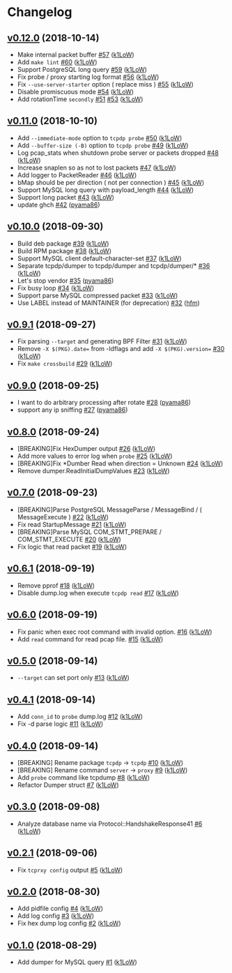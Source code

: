 # Changelog

## [v0.12.0](https://github.com/k1LoW/tcpdp/compare/v0.11.0...v0.12.0) (2018-10-14)

* Make internal packet buffer [#57](https://github.com/k1LoW/tcpdp/pull/57) ([k1LoW](https://github.com/k1LoW))
* Add `make lint` [#60](https://github.com/k1LoW/tcpdp/pull/60) ([k1LoW](https://github.com/k1LoW))
* Support PostgreSQL long query [#59](https://github.com/k1LoW/tcpdp/pull/59) ([k1LoW](https://github.com/k1LoW))
* Fix probe / proxy starting log format [#56](https://github.com/k1LoW/tcpdp/pull/56) ([k1LoW](https://github.com/k1LoW))
* Fix `--use-server-starter` option ( replace miss ) [#55](https://github.com/k1LoW/tcpdp/pull/55) ([k1LoW](https://github.com/k1LoW))
* Disable promiscuous mode [#54](https://github.com/k1LoW/tcpdp/pull/54) ([k1LoW](https://github.com/k1LoW))
* Add rotationTime `secondly` [#51](https://github.com/k1LoW/tcpdp/pull/51) [#53](https://github.com/k1LoW/tcpdp/pull/53) ([k1LoW](https://github.com/k1LoW))

## [v0.11.0](https://github.com/k1LoW/tcpdp/compare/v0.10.0...v0.11.0) (2018-10-10)

* Add `--immediate-mode` option to `tcpdp probe` [#50](https://github.com/k1LoW/tcpdp/pull/50) ([k1LoW](https://github.com/k1LoW))
* Add `--buffer-size (-B)` option to `tcpdp probe` [#49](https://github.com/k1LoW/tcpdp/pull/49) ([k1LoW](https://github.com/k1LoW))
* Log pcap_stats when shutdown probe server or packets dropped [#48](https://github.com/k1LoW/tcpdp/pull/48) ([k1LoW](https://github.com/k1LoW))
* Increase snaplen so as not to lost packets [#47](https://github.com/k1LoW/tcpdp/pull/47) ([k1LoW](https://github.com/k1LoW))
* Add logger to PacketReader [#46](https://github.com/k1LoW/tcpdp/pull/46) ([k1LoW](https://github.com/k1LoW))
* bMap should be per direction ( not per connection ) [#45](https://github.com/k1LoW/tcpdp/pull/45) ([k1LoW](https://github.com/k1LoW))
* Support MySQL long query with payload_length [#44](https://github.com/k1LoW/tcpdp/pull/44) ([k1LoW](https://github.com/k1LoW))
* Support long packet [#43](https://github.com/k1LoW/tcpdp/pull/43) ([k1LoW](https://github.com/k1LoW))
* update ghch [#42](https://github.com/k1LoW/tcpdp/pull/42) ([pyama86](https://github.com/pyama86))

## [v0.10.0](https://github.com/k1LoW/tcpdp/compare/v0.9.1...v0.10.0) (2018-09-30)

* Build deb package [#39](https://github.com/k1LoW/tcpdp/pull/39) ([k1LoW](https://github.com/k1LoW))
* Build RPM package [#38](https://github.com/k1LoW/tcpdp/pull/38) ([k1LoW](https://github.com/k1LoW))
* Support MySQL client default-character-set [#37](https://github.com/k1LoW/tcpdp/pull/37) ([k1LoW](https://github.com/k1LoW))
* Separate tcpdp/dumper to tcpdp/dumper and tcpdp/dumper/* [#36](https://github.com/k1LoW/tcpdp/pull/36) ([k1LoW](https://github.com/k1LoW))
* Let's stop vendor [#35](https://github.com/k1LoW/tcpdp/pull/35) ([pyama86](https://github.com/pyama86))
* Fix busy loop [#34](https://github.com/k1LoW/tcpdp/pull/34) ([k1LoW](https://github.com/k1LoW))
* Support parse MySQL compressed packet [#33](https://github.com/k1LoW/tcpdp/pull/33) ([k1LoW](https://github.com/k1LoW))
* Use LABEL instead of MAINTAINER (for deprecation) [#32](https://github.com/k1LoW/tcpdp/pull/32) ([hfm](https://github.com/hfm))

## [v0.9.1](https://github.com/k1LoW/tcpdp/compare/v0.9.0...v0.9.1) (2018-09-27)

* Fix parsing `--target` and generating BPF Filter  [#31](https://github.com/k1LoW/tcpdp/pull/31) ([k1LoW](https://github.com/k1LoW))
* Remove `-X $(PKG).date=` from -ldflags and add `-X $(PKG).version=` [#30](https://github.com/k1LoW/tcpdp/pull/30) ([k1LoW](https://github.com/k1LoW))
* Fix `make crossbuild` [#29](https://github.com/k1LoW/tcpdp/pull/29) ([k1LoW](https://github.com/k1LoW))

## [v0.9.0](https://github.com/k1LoW/tcpdp/compare/v0.8.0...v0.9.0) (2018-09-25)

* I want to do arbitrary processing after rotate [#28](https://github.com/k1LoW/tcpdp/pull/28) ([pyama86](https://github.com/pyama86))
* support any ip sniffing [#27](https://github.com/k1LoW/tcpdp/pull/27) ([pyama86](https://github.com/pyama86))

## [v0.8.0](https://github.com/k1LoW/tcpdp/compare/v0.7.0...v0.8.0) (2018-09-24)

* [BREAKING]Fix HexDumper output [#26](https://github.com/k1LoW/tcpdp/pull/26) ([k1LoW](https://github.com/k1LoW))
* Add more values to error log when `probe` [#25](https://github.com/k1LoW/tcpdp/pull/25) ([k1LoW](https://github.com/k1LoW))
* [BREAKING]Fix *Dumber Read when direction = Unknown [#24](https://github.com/k1LoW/tcpdp/pull/24) ([k1LoW](https://github.com/k1LoW))
* Remove dumper.ReadInitialDumpValues [#23](https://github.com/k1LoW/tcpdp/pull/23) ([k1LoW](https://github.com/k1LoW))

## [v0.7.0](https://github.com/k1LoW/tcpdp/compare/v0.6.1...v0.7.0) (2018-09-23)

* [BREAKING]Parse PostgreSQL MessageParse / MessageBind / ( MessageExecute )  [#22](https://github.com/k1LoW/tcpdp/pull/22) ([k1LoW](https://github.com/k1LoW))
* Fix read StartupMessage [#21](https://github.com/k1LoW/tcpdp/pull/21) ([k1LoW](https://github.com/k1LoW))
* [BREAKING]Parse MySQL COM_STMT_PREPARE / COM_STMT_EXECUTE [#20](https://github.com/k1LoW/tcpdp/pull/20) ([k1LoW](https://github.com/k1LoW))
* Fix logic that read packet [#19](https://github.com/k1LoW/tcpdp/pull/19) ([k1LoW](https://github.com/k1LoW))

## [v0.6.1](https://github.com/k1LoW/tcpdp/compare/v0.6.0...v0.6.1) (2018-09-19)

* Remove pprof [#18](https://github.com/k1LoW/tcpdp/pull/18) ([k1LoW](https://github.com/k1LoW))
* Disable dump.log when execute `tcpdp read` [#17](https://github.com/k1LoW/tcpdp/pull/17) ([k1LoW](https://github.com/k1LoW))

## [v0.6.0](https://github.com/k1LoW/tcpdp/compare/v0.5.0...v0.6.0) (2018-09-19)

* Fix panic when exec root command with invalid option. [#16](https://github.com/k1LoW/tcpdp/pull/16) ([k1LoW](https://github.com/k1LoW))
* Add `read` command for read pcap file. [#15](https://github.com/k1LoW/tcpdp/pull/15) ([k1LoW](https://github.com/k1LoW))

## [v0.5.0](https://github.com/k1LoW/tcpdp/compare/v0.4.1...v0.5.0) (2018-09-14)

* `--target` can set port only [#13](https://github.com/k1LoW/tcpdp/pull/13) ([k1LoW](https://github.com/k1LoW))

## [v0.4.1](https://github.com/k1LoW/tcpdp/compare/v0.4.0...v0.4.1) (2018-09-14)

* Add `conn_id` to `probe` dump.log [#12](https://github.com/k1LoW/tcpdp/pull/12) ([k1LoW](https://github.com/k1LoW))
* Fix -d parse logic [#11](https://github.com/k1LoW/tcpdp/pull/11) ([k1LoW](https://github.com/k1LoW))

## [v0.4.0](https://github.com/k1LoW/tcpdp/compare/v0.3.0...v0.4.0) (2018-09-14)

* [BREAKING] Rename package `tcpdp` -> `tcpdp` [#10](https://github.com/k1LoW/tcpdp/pull/10) ([k1LoW](https://github.com/k1LoW))
* [BREAKING] Rename command `server` -> `proxy` [#9](https://github.com/k1LoW/tcpdp/pull/9) ([k1LoW](https://github.com/k1LoW))
* Add `probe` command like tcpdump [#8](https://github.com/k1LoW/tcpdp/pull/8) ([k1LoW](https://github.com/k1LoW))
* Refactor Dumper struct [#7](https://github.com/k1LoW/tcpdp/pull/7) ([k1LoW](https://github.com/k1LoW))

## [v0.3.0](https://github.com/k1LoW/tcprxy/compare/v0.2.1...v0.3.0) (2018-09-08)

* Analyze database name via Protocol::HandshakeResponse41 [#6](https://github.com/k1LoW/tcprxy/pull/6) ([k1LoW](https://github.com/k1LoW))

## [v0.2.1](https://github.com/k1LoW/tcprxy/compare/v0.2.0...v0.2.1) (2018-09-06)

* Fix `tcprxy config` output [#5](https://github.com/k1LoW/tcprxy/pull/5) ([k1LoW](https://github.com/k1LoW))

## [v0.2.0](https://github.com/k1LoW/tcprxy/compare/v0.1.0...v0.2.0) (2018-08-30)

* Add pidfile config [#4](https://github.com/k1LoW/tcprxy/pull/4) ([k1LoW](https://github.com/k1LoW))
* Add log config [#3](https://github.com/k1LoW/tcprxy/pull/3) ([k1LoW](https://github.com/k1LoW))
* Fix hex dump log config [#2](https://github.com/k1LoW/tcprxy/pull/2) ([k1LoW](https://github.com/k1LoW))

## [v0.1.0](https://github.com/k1LoW/tcprxy/compare/33d46026c86c...v0.1.0) (2018-08-29)

* Add dumper for MySQL query [#1](https://github.com/k1LoW/tcprxy/pull/1) ([k1LoW](https://github.com/k1LoW))
